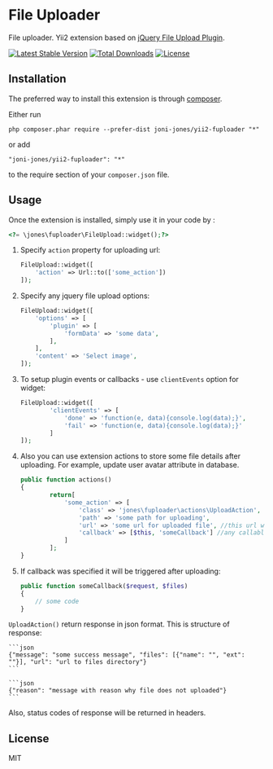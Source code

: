 File Uploader
=============

File uploader. Yii2 extension based on [jQuery File Upload Plugin](https://github.com/blueimp/jQuery-File-Upload).

[![Latest Stable Version](https://poser.pugx.org/joni-jones/yii2-fuploader/v/stable)](https://packagist.org/packages/joni-jones/yii2-fuploader)
[![Total Downloads](https://poser.pugx.org/joni-jones/yii2-fuploader/downloads)](https://packagist.org/packages/joni-jones/yii2-fuploader)
[![License](https://poser.pugx.org/joni-jones/yii2-fuploader/license)](https://packagist.org/packages/joni-jones/yii2-fuploader)

Installation
------------

The preferred way to install this extension is through [composer](http://getcomposer.org/download/).

Either run

```
php composer.phar require --prefer-dist joni-jones/yii2-fuploader "*"
```

or add

```
"joni-jones/yii2-fuploader": "*"
```

to the require section of your `composer.json` file.


Usage
-----

Once the extension is installed, simply use it in your code by  :

```php
<?= \jones\fuploader\FileUpload::widget();?>
```

1. Specify `action` property for uploading url:

    ```php
    FileUpload::widget([
        'action' => Url::to(['some_action'])
    ]);
    ```
    
2. Specify any jquery file upload options:

    ```php
    FileUpload::widget([
        'options' => [
            'plugin' => [
                'formData' => 'some data',
            ],
        ],
        'content' => 'Select image',
    ]);
    ```
	
3. To setup plugin events or callbacks - use `clientEvents` option for widget:

	```php
	FileUpload::widget([
            'clientEvents' => [
                'done' => 'function(e, data){console.log(data);}',
                'fail' => 'function(e, data){console.log(data);}'
            ]
	]);
	```
4. Also you can use extension actions to store some file details after uploading. For example, update user avatar attribute in database.

	```php
	public function actions()
	{
            return[
                'some_action' => [
                    'class' => 'jones\fuploader\actions\UploadAction',
                    'path' => 'some path for uploading',
                    'url' => 'some url for uploaded file', //this url will be accessable in action response
                    'callback' => [$this, 'someCallback'] //any callable function
                ]
            ];
	}
	```
5. If callback was specified it will be triggered after uploading:
	
	```php
	public function someCallback($request, $files)
	{
	    // some code
	}
	```
`UploadAction()` return response in json format. This is structure of response:
	
	```json
	{"message": "some success message", "files": [{"name": "", "ext": ""}], "url": "url to files directory"}
	```
	
	```json
	{"reason": "message with reason why file does not uploaded"}
	```
Also, status codes of response will be returned in headers.

License
----

MIT

